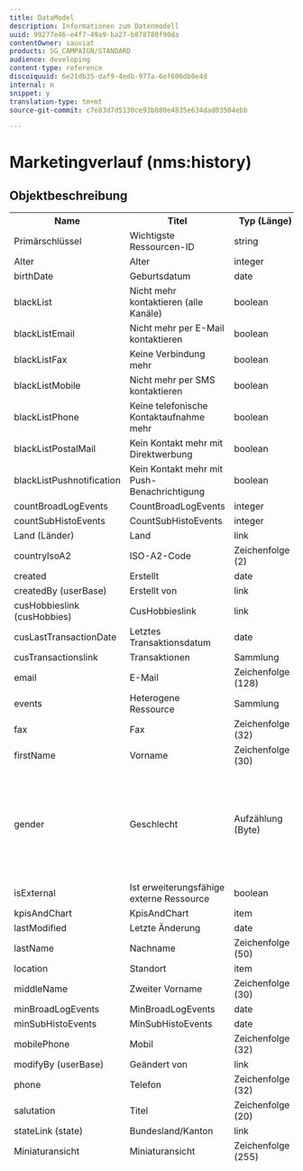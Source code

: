 ```yaml
---
title: DataModel
description: Informationen zum Datenmodell
uuid: 99277e46-e4f7-49a9-ba27-b878780f90da
contentOwner: sauviat
products: SG_CAMPAIGN/STANDARD
audience: developing
content-type: reference
discoiquuid: 6e21db35-daf9-4edb-977a-6ef606db0e4d
internal: n
snippet: y
translation-type: tm+mt
source-git-commit: c7e83d7d5130ce93b880e4835e634dad03504ebb

---
```



# Marketingverlauf (nms:history)

## Objektbeschreibung

<table>
               <tr>
                  <th>Name</th>
                  <th>Titel</th>
                  <th>Typ (Länge)</th>
                  <th>Enumeration-Werte</th>
               </tr>
               <tr>
                  <td>Primärschlüssel</td>
                  <td>Wichtigste Ressourcen-ID</td>
                  <td>string </td>
                  <td> </td>
               </tr>
               <tr>
                  <td>Alter</td>
                  <td>Alter</td>
                  <td>integer </td>
                  <td> </td>
               </tr>
               <tr>
                  <td>birthDate</td>
                  <td>Geburtsdatum</td>
                  <td>date </td>
                  <td> </td>
               </tr>
               <tr>
                  <td>blackList</td>
                  <td>Nicht mehr kontaktieren (alle Kanäle)</td>
                  <td>boolean </td>
                  <td> </td>
               </tr>
               <tr>
                  <td>blackListEmail</td>
                  <td>Nicht mehr per E-Mail kontaktieren</td>
                  <td>boolean </td>
                  <td> </td>
               </tr>
               <tr>
                  <td>blackListFax</td>
                  <td>Keine Verbindung mehr</td>
                  <td>boolean </td>
                  <td> </td>
               </tr>
               <tr>
                  <td>blackListMobile</td>
                  <td>Nicht mehr per SMS kontaktieren</td>
                  <td>boolean </td>
                  <td> </td>
               </tr>
               <tr>
                  <td>blackListPhone</td>
                  <td>Keine telefonische Kontaktaufnahme mehr</td>
                  <td>boolean </td>
                  <td> </td>
               </tr>
               <tr>
                  <td>blackListPostalMail</td>
                  <td>Kein Kontakt mehr mit Direktwerbung</td>
                  <td>boolean </td>
                  <td> </td>
               </tr>
               <tr>
                  <td>blackListPushnotification</td>
                  <td>Kein Kontakt mehr mit Push-Benachrichtigung</td>
                  <td>boolean </td>
                  <td> </td>
               </tr>
               <tr>
                  <td>countBroadLogEvents</td>
                  <td>CountBroadLogEvents</td>
                  <td>integer </td>
                  <td> </td>
               </tr>
               <tr>
                  <td>countSubHistoEvents</td>
                  <td>CountSubHistoEvents</td>
                  <td>integer </td>
                  <td> </td>
               </tr>
               <tr>
                  <td>Land (Länder)</td>
                  <td>Land</td>
                  <td>link </td>
                  <td> </td>
               </tr>
               <tr>
                  <td>countryIsoA2</td>
                  <td>ISO-A2-Code</td>
                  <td>Zeichenfolge (2)</td>
                  <td> </td>
               </tr>
               <tr>
                  <td>created</td>
                  <td>Erstellt</td>
                  <td>date </td>
                  <td> </td>
               </tr>
               <tr>
                  <td>createdBy (userBase)</td>
                  <td>Erstellt von</td>
                  <td>link </td>
                  <td> </td>
               </tr>
               <tr>
                  <td>cusHobbieslink (cusHobbies)</td>
                  <td>CusHobbieslink</td>
                  <td>link </td>
                  <td> </td>
               </tr>
               <tr>
                  <td>cusLastTransactionDate</td>
                  <td>Letztes Transaktionsdatum</td>
                  <td>date </td>
                  <td> </td>
               </tr>
               <tr>
                  <td>cusTransactionslink</td>
                  <td>Transaktionen</td>
                  <td>Sammlung </td>
                  <td> </td>
               </tr>
               <tr>
                  <td>email</td>
                  <td>E-Mail</td>
                  <td>Zeichenfolge (128)</td>
                  <td> </td>
               </tr>
               <tr>
                  <td>events</td>
                  <td>Heterogene Ressource</td>
                  <td>Sammlung </td>
                  <td> </td>
               </tr>
               <tr>
                  <td>fax</td>
                  <td>Fax</td>
                  <td>Zeichenfolge (32)</td>
                  <td> </td>
               </tr>
               <tr>
                  <td>firstName</td>
                  <td>Vorname</td>
                  <td>Zeichenfolge (30)</td>
                  <td> </td>
               </tr>
               <tr>
                  <td>gender</td>
                  <td>Geschlecht</td>
                  <td>Aufzählung (Byte) </td>
                  <td>
                     <ul>
                        <li>Nicht spezifiziert - unbekannt - 0</li>
                        <li>Männlich - 1</li>
                        <li>Weiblich - weiblich - 2</li>
                        <li>UNGÜLTIGER WERT - __Invalid_value__ - __Invalid_value__</li>
                     </ul>
                  </td>
               </tr>
               <tr>
                  <td>isExternal</td>
                  <td>Ist erweiterungsfähige externe Ressource</td>
                  <td>boolean </td>
                  <td> </td>
               </tr>
               <tr>
                  <td>kpisAndChart</td>
                  <td>KpisAndChart</td>
                  <td>item </td>
                  <td> </td>
               </tr>
               <tr>
                  <td>lastModified</td>
                  <td>Letzte Änderung</td>
                  <td>date </td>
                  <td> </td>
               </tr>
               <tr>
                  <td>lastName</td>
                  <td>Nachname</td>
                  <td>Zeichenfolge (50)</td>
                  <td> </td>
               </tr>
               <tr>
                  <td>location</td>
                  <td>Standort</td>
                  <td>item </td>
                  <td> </td>
               </tr>
               <tr>
                  <td>middleName</td>
                  <td>Zweiter Vorname</td>
                  <td>Zeichenfolge (30)</td>
                  <td> </td>
               </tr>
               <tr>
                  <td>minBroadLogEvents</td>
                  <td>MinBroadLogEvents</td>
                  <td>date </td>
                  <td> </td>
               </tr>
               <tr>
                  <td>minSubHistoEvents</td>
                  <td>MinSubHistoEvents</td>
                  <td>date </td>
                  <td> </td>
               </tr>
               <tr>
                  <td>mobilePhone</td>
                  <td>Mobil</td>
                  <td>Zeichenfolge (32)</td>
                  <td> </td>
               </tr>
               <tr>
                  <td>modifyBy (userBase)</td>
                  <td>Geändert von</td>
                  <td>link </td>
                  <td> </td>
               </tr>
               <tr>
                  <td>phone</td>
                  <td>Telefon</td>
                  <td>Zeichenfolge (32)</td>
                  <td> </td>
               </tr>
               <tr>
                  <td>salutation</td>
                  <td>Titel</td>
                  <td>Zeichenfolge (20)</td>
                  <td> </td>
               </tr>
               <tr>
                  <td>stateLink (state)</td>
                  <td>Bundesland/Kanton</td>
                  <td>link </td>
                  <td> </td>
               </tr>
               <tr>
                  <td>Miniaturansicht</td>
                  <td>Miniaturansicht</td>
                  <td>Zeichenfolge (255)</td>
                  <td> </td>
               </tr>
               <tr>
                  <td>timeZone</td>
                  <td>Zeitzone</td>
                  <td>Enumeration (Zeichenfolge) (64)</td>
                  <td>
                     <ul>
                        <li>(GMT-02:00) Mittelatlantik - Atlantic_South_Georgia - Atlantic/South_Georgia</li>
                        <li>(GMT+02:00) Amman - Asia_Amman - Asia/Amman</li>
                        <li>(GMT-03:00) Brasi - America_Sao_Paulo - Amerika/Sao_Paulo</li>
                        <li>(GMT+06:00) Astana, Dhaka - Asia_Dhaka - Asia/Dhaka</li>
                        <li>(GMT+06:00) Novossibirsk - Asia_Novosibirsk - Asia/Nowosibirsk</li>
                        <li>(GMT+02:00) Windhoek - Africa_Windhoek - Africa/Windhoek</li>
                        <li>(GMT+04:00) Caucasus, Erevan - Asia_Yerevan - Asia/Yerevan</li>
                        <li>(GMT-04:00) Manaus - America_Manaus - America/Manaus</li>
                        <li>(GMT+03:30) Teheran - Asia_Teheran - Asia/Teheran</li>
                        <li>(GMT+12:00) Auckland, Wellington - Pacific_Auckland - Pacific/Auckland</li>
                        <li>(GMT+02:00) Jerusalem - Asien_Jerusalem - Asien/Jerusalem</li>
                        <li>(GMT+03:00) Moskau, St. Petersburg, Wolgograd - Europa_Moskau - Europa/Moskau</li>
                        <li>(GMT+09:30) Adelaïde - Australia_Adelaide - Australien/Adelaide</li>
                        <li>(GMT+10:00) Canberra, Melbourne, Sydney - Australia_Canberra - Australien/Canberra</li>
                        <li>(GMT+08:00) Perth - Australia_Perth - Australia/Perth</li>
                        <li>(GMT+09:00) Jakoutsk - Asia_Jakutsk - Asia/Jakutsk</li>
                        <li>(GMT-10:00) Hawai - Pacific_Honolulu - Pacific/Honolulu</li>
                        <li>(GMT+04:00) Baku - Asia_Baku - Asia/Baku</li>
                        <li>(GMT+10:00) Wladiwostok - Asien_Wladiwostok - Asien/Wladiwostok</li>
                        <li>(GMT+09:00) Seoul - Asia_Seoul - Asia/Seoul</li>
                        <li>(GMT+01:00) Sarajevo, Skoplje, Sofia, Warschau, Zagreb - Europe_Sarajevo - Europe/Sarajevo</li>
                        <li>(GMT+04:00) Abu Dhabi, Muscat - Asia_Muscat - Asia/Muscat</li>
                        <li>(GMT+08:00) Kuala Lumpur, Singapur - Asia_Kuala_Lumpur - Asia/Kuala_Lumpur</li>
                        <li>(GMT+09:00) Osaka, Sapporo, Tokio - Asia_Tokyo - Asia/Tokyo</li>
                        <li>(GMT+10:00) Brisbane - Australia_Brisbane - Australia/Brisbane</li>
                        <li>(GMT+05:30) Sri Jaywerdenepura - Asia_Colombo - Asia/Colombo</li>
                        <li>(GMT+02:00) Harare, Pretoria - Africa_Harare - Africa/Harare</li>
                        <li>(GMT+08:00) Oulan-Bator - Asia_Ulan_Bator - Asia/Ulan_Bator</li>
                        <li>(GMT-02:00) Greenwich Mean Time minus 2 Stunden - GMT_m2 - ETC/GMT+2</li>
                        <li>(GMT-03:00) Greenwich Mean Time minus 3 Stunden - GMT_m3 - ETC/GMT+3</li>
                        <li>(GMT-01:00) Greenwich Mean Time minus 1 Stunde - GMT_m1 - ETC/GMT+1</li>
                        <li>(GMT-06:00) Greenwich Mean Time minus 6 Stunden - GMT_m6 - ETC/GMT+6</li>
                        <li>(GMT-07:00) Greenwich Mean Time minus 7 Stunden - GMT_m7 - ETC/GMT+7</li>
                        <li>(GMT-04:00) Mittlere Greenwich-Zeit minus 4 Stunden - GMT_m4 - ETC/GMT+4</li>
                        <li>(GMT) Casablanca - Africa_Casablanca - Africa/Casablanca</li>
                        <li>(GMT+05:30) Kalkutta, Chennai, Mumbai, Neu-Delhi - Asien_Kalkutta - Asien/Kalkutta</li>
                        <li>(GMT-11:00) Greenwich Mean Time minus 11 Stunden - GMT_m11 - ETC/GMT+11</li>
                        <li>(GMT-09:00) Greenwich Mean Time minus 9 Stunden - GMT_m9 - ETC/GMT+9</li>
                        <li>(GMT-03:30) Neufundland - Amerika_St_Johns - Amerika/St_Johns</li>
                        <li>(GMT+03:00) Greenwich Mean Time plus 3 Stunden - GMT_p3 - Etc/GMT-3</li>
                        <li>(GMT-04:30) Caracas - America_Caracas - America/Caracas</li>
                        <li>(GMT+01:00) Amsterdam, Berlin, Bern, Rom, Stockholm, Wien - Europa_Berlin - Europa/Berlin</li>
                        <li>(GMT-07:00) Chihuahua, La Paz, Mazatlan - America_Chihuahua - Amerika/Chihuahua</li>
                        <li>(GMT+03:00) Nairobi - Afrika_Nairobi - Afrika/Nairobi</li>
                        <li>(GMT-04:00) Asunción - America_Asuncion - America/Asuncion</li>
                        <li>(GMT+03:00) Bagdad - Asia_Bagdad - Asia/Bagdad</li>
                        <li>(GMT-10:00) Mittlere Greenwich-Zeit minus 10 Stunden - GMT_m10 - ETC/GMT+10</li>
                        <li>(GMT-03:00) Grönland - America_Godthab - Amerika/Godthab</li>
                        <li>(GMT+02:00) Damas - Asia_Damaskus - Asia/Damaskus</li>
                        <li>(GMT-11:00) Samoa - Pacific_Samoa - Pacific/Samoa</li>
                        <li>(GMT-05:00) Bogota, Lima, Quito - America_Bogota - America/Bogota</li>
                        <li>(GMT+01:00) Brüssel, Kopenhagen, Madrid, Paris - Europa_Paris - Europa/Paris</li>
                        <li>(GMT+08:00) Peking, Chongqing, Hong Kong, Urumqi - Asia_Shanghai - Asia/Shanghai</li>
                        <li>(GMT+12:00) Fidji - Pacific_Fiji - Pacific/Fidschi</li>
                        <li>(GMT+02:00) Athen, Istanbul, Minsk - Europa_Athen - Europa/Athen</li>
                        <li>(GMT+04:00) Tiflis - Asia_Tiflis - Asia/Tiflis</li>
                        <li>UNGÜLTIGER WERT - __Invalid_value__ - __Invalid_value__</li>
                        <li>(GMT+05:45) Katmandu - Asia_Katmandu - Asia/Katmandu</li>
                        <li>(GMT-05:00) Indiana (Osten) - America_Indianapolis - Amerika/Indianapolis</li>
                        <li>(GMT-01:00) Kap-Verde-Inseln - Atlantic_Cape_Verde - Atlantic/Kap_Verde</li>
                        <li>(GMT+04:00) Port Louis - Indian_Mauritius - Indian/Mauritius</li>
                        <li>(GMT+08:00) Taipeh - Asia_Taipei - Asia/Taipeh</li>
                        <li>(GMT+06:30) Rangoon - Asia_Rangoon - Asia/Rangoon</li>
                        <li>(GMT+11:00) Magadan, The Solomon Islands, New Caledonia - Pacific_Guadalcanal - Pacific/Guadalcanal</li>
                        <li>(GMT+02:00) Kairo - Afrika_Kairo - Afrika/Kairo</li>
                        <li>(GMT+05:00) Iekaterinburg - Asia_Yekaterinburg - Asia/Yekaterinburg</li>
                        <li>(GMT+08:00) Irkoutsk - Asia_Irkutsk - Asia/Irkutsk</li>
                        <li>(GMT+10:00) Guam, Port Moresby - Pacific_Guam - Pacific/Guam</li>
                        <li>(GMT-04:00) Atlantic Standard Time (Kanada) - America_Halifax - America/Halifax</li>
                        <li>(GMT) Greenwich meine Zeit - GMT - GMT</li>
                        <li>Standard - keine</li>
                        <li>(GMT-04:00) La Paz - America_La_Paz - America/La_Paz</li>
                        <li>(GMT-06:00) Guadalajara, Mexiko, Monterrey - America_Mexico_City - America/Mexico_City</li>
                        <li>(GMT+09:30) Darwin - Australia_Darwin - Australien/Darwin</li>
                        <li>(GMT-05:00) Est (Vereinigte Staaten und Kanada) - America_New_York - America/New_York</li>
                        <li>(GMT-05:00) Greenwich Mean Time minus 5 Stunden - GMT_m5 - ETC/GMT+5</li>
                        <li>(GMT+05:00) Islamabad, Karatschi, Tachkent - Asia_Karatschi - Asia/Karatschi</li>
                        <li>(GMT+03:00) Koweït, Riyad - Asia_Riad - Asia/Riad</li>
                        <li>(GMT-08:00) Mittlere Greenwich-Zeit minus 8 Stunden - GMT_m8 - ETC/GMT+8</li>
                        <li>(GMT-01:00) Die Azoren - Atlantik_Azoren - Atlantik/Azoren</li>
                        <li>(GMT+07:00) Bangkok, Hanoi, Djakarta - Asia_Bangkok - Asia/Bangkok</li>
                        <li>(GMT) Monrovia - Afrika_Monrovia - Afrika/Monrovia</li>
                        <li>(GMT-09:00) Alaska - America_Anchorage - Amerika/Anchorage</li>
                        <li>(GMT+01:00) Belgrad, Bratislava, Budapest, Ljubljana, Prag - Europa_Belgrad - Europa/Belgrad</li>
                        <li>(GMT) Reykjavik - Atlantic_Reykjavik - Atlantic/Reykjavik</li>
                        <li>(GMT+02:00) Bukarest - Europe_Bukarest - Europe/Bukarest</li>
                        <li>(GMT+05:00) Greenwich Mean Time plus 5 Stunden - GMT_p5 - Etc/GMT-5</li>
                        <li>(GMT+04:00) Greenwich Mean Time plus 4 Stunden - GMT_p4 - Etc/GMT-4</li>
                        <li>(GMT+07:00) Greenwich Mean Time plus 7 Stunden - GMT_p7 - Etc/GMT-7</li>
                        <li>(GMT+06:00) Greenwich Mean Time plus 6 Stunden - GMT_p6 - ETC/GMT-6</li>
                        <li>(GMT+01:00) Greenwich Mean Time plus 1 Stunde - GMT_p1 - Etc/GMT-1</li>
                        <li>(GMT-08:00) Pacific (United States and Canada) - America_Los_Angeles - America/Los_Angeles</li>
                        <li>(GMT+02:00) Greenwich Mean Time plus 2 Stunden - GMT_p2 - Etc/GMT-2</li>
                        <li>(GMT+07:00) Krasnoïarsk - Asia_Krasnojarsk - Asia/Krasnojarsk</li>
                        <li>(GMT+09:00) Greenwich Mean Time plus 9 Stunden - GMT_p9 - Etc/GMT-9</li>
                        <li>(GMT+08:00) Greenwich Mean Time plus 8 Stunden - GMT_p8 - ETC/GMT-8</li>
                        <li>(GMT+10:00) Hobart - Australia_Hobart - Australien/Hobart</li>
                        <li>(GMT+13:00) Nuku'alofa - Pacific_Tongatapu - Pacific/Tongatapu</li>
                        <li>(GMT-06:00) Mittelamerika - Amerika_Regina - Amerika/Regina</li>
                        <li>(GMT-03:00) Buenos Aires, Cayenne, Fortaleza - America_Buenos_Aires - America/Buenos_Aires</li>
                        <li>(GMT-07:00) Rocky Mountains (Vereinigte Staaten und Kanada) - America_Denver - America/Denver</li>
                        <li>(GMT+01:00) Zentralafrika - West - Afrika_Luanda - Afrika/Luanda</li>
                        <li>(GMT+02:00) Helsinki, Kiew, Riga, Sofia, Tallinn, Vilnius - Europe_Helsinki - Europa/Helsinki</li>
                        <li>(GMT) Mittlere Greenwich-Zeit: Dublin, Edinburgh, Lissabon, London - Europe_London - Europe/London</li>
                        <li>(GMT-07:00) Arizona - America_Phoenix - America/Phoenix</li>
                        <li>(GMT+02:00) Beirut - Asien_Beirut - Asien/Beirut</li>
                        <li>(GMT+04:30) Kabul - Asia_Kabul - Asia/Kabul</li>
                        <li>(GMT-06:00) Centre (Vereinigte Staaten und Kanada) - America_Chicago - America/Chicago</li>
                        <li>(GMT+11:00) Greenwich Mean Time plus 11 Stunden - GMT_p11 - Etc/GMT-11</li>
                        <li>(GMT+10:00) Greenwich Mean Time plus 10 Stunden - GMT_p10 - Etc/GMT-10</li>
                        <li>(GMT+13:00) Greenwich Mean Time plus 13 Stunden - GMT_p13 - Etc/GMT-13</li>
                        <li>(GMT+12:00) Greenwich Mean Time plus 12 Stunden - GMT_p12 - Etc/GMT-12</li>
                        <li>(GMT-04:00) Santiago - America_Santiago - America/Santiago</li>
                        <li>(GMT-03:00) Montevideo - America_Montevideo - America/Montevideo</li>
                        <li>(GMT-04:00) Cuiaba - America_Cuiaba - Amerika/Cuiaba</li>
                     </ul>
                  </td>
               </tr>
               <tr>
                  <td>title</td>
                  <td>Profil</td>
                  <td>Zeichenfolge (255)</td>
                  <td> </td>
               </tr>
            </table>

## Filter

Geburtstag (Geburtstag)

<table>
<tr>
<th>Name</th>
<th>Typ</th>
</tr>
<tr>
<td>includeStart</td>
<td>boolean</td>
</tr>
<tr>
<td>previousUnitsValue</td>
<td>integer</td>
</tr>
<tr>
<td>nextUnitsValue</td>
<td>integer</td>
</tr>
<tr>
<td>endDay</td>
<td>date</td>
</tr>
<tr>
<td>genauigkeit</td>
<td>enumeration</td>
</tr>
<tr>
<td>relativeValue</td>
<td>string</td>
</tr>
<tr>
<td>Monat</td>
<td>date</td>
</tr>
<tr>
<td>operator</td>
<td>enumeration</td>
</tr>
<tr>
<td>includeEnd</td>
<td>boolean</td>
</tr>
<tr>
<td>endMonth</td>
<td>date</td>
</tr>
<tr>
<td>Typ</td>
<td>enumeration</td>
</tr>
<tr>
<td>Tag</td>
<td>date</td>
</tr>
</table>

per E-Mail (per E-Mail)

<table>
<tr>
<th>Name</th>
<th>Typ</th>
</tr>
<tr>
<td>email</td>
<td>string</td>
</tr>
</table>

Nach Schlüsseln (byKeysProfile)

<table>
<tr>
<th>Name</th>
<th>Typ</th>
</tr>
<tr>
<td>email</td>
<td>string</td>
</tr>
</table>

Nach Name oder E-Mail (von Text)

<table>
<tr>
<th>Name</th>
<th>Typ</th>
</tr>
<tr>
<td>text</td>
<td>string</td>
</tr>
</table>

Von statischem Publikum (von StaticAudience)

<table>
<tr>
<th>Name</th>
<th>Typ</th>
</tr>
<tr>
<td>Zielgruppe</td>
<td>link</td>
</tr>
</table>

Klickt (hasClickDelivery)

<table>
<tr>
<th>Name</th>
<th>Typ</th>
</tr>
<tr>
<td>lieferung</td>
<td>link</td>
</tr>
</table>

Geöffnet (hasOpenDelivery)

<table>
<tr>
<th>Name</th>
<th>Typ</th>
</tr>
<tr>
<td>lieferung</td>
<td>link</td>
</tr>
</table>

Profil (Profil)

<table>
<tr>
<th>Name</th>
<th>Typ</th>
</tr>
<tr>
<td>profile</td>
<td>link</td>
</tr>
</table>

Received (hasReceivedDelivery)

<table>
<tr>
<th>Name</th>
<th>Typ</th>
</tr>
<tr>
<td>lieferung</td>
<td>link</td>
</tr>
</table>

Abonnenten (Abonnenten)

<table>
<tr>
<th>Name</th>
<th>Typ</th>
</tr>
<tr>
<td>service</td>
<td>link</td>
</tr>
</table>